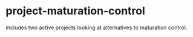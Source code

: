 # project-maturation-control




Includes two active projects looking at alternatives to maturation control.
